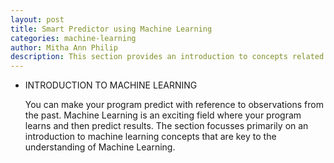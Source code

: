 ```yaml
---
layout: post
title: Smart Predictor using Machine Learning 
categories: machine-learning
author: Mitha Ann Philip
description: This section provides an introduction to concepts related to Machine Learning.
---
```





- INTRODUCTION TO MACHINE LEARNING

    You can make your program predict with reference to observations from the past. Machine Learning is an exciting field where your program learns and then predict results. The section focusses primarily on an introduction to machine learning concepts that are key to the understanding of Machine Learning.
    

     
   
